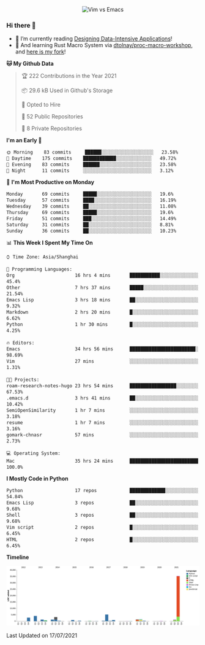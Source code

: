 <p align="center">
    <img src="https://gist.githubusercontent.com/coldnight/e696baffb094e71c96cb302118878eae/raw/40ea5053a6f66cc65f90f437e4173497da225958/banner.gif" alt="Vim vs Emacs" />
</p>

### Hi there 👋

- 📖 I’m currently reading [Designing Data-Intensive Applications](https://www.oreilly.com/library/view/designing-data-intensive-applications/9781491903063/)!
- 🌱 And learning Rust Macro System via [dtolnay/proc-macro-workshop](https://github.com/dtolnay/proc-macro-workshop), and [here is my fork](https://github.com/coldnight/proc-macro-workshop)!

<!--START_SECTION:waka-->
**🐱 My Github Data** 

> 🏆 222 Contributions in the Year 2021
 > 
> 📦 29.6 kB Used in Github's Storage 
 > 
> 💼 Opted to Hire
 > 
> 📜 52 Public Repositories 
 > 
> 🔑 8 Private Repositories  
 > 
**I'm an Early 🐤** 

```text
🌞 Morning    83 commits     ██████░░░░░░░░░░░░░░░░░░░   23.58% 
🌆 Daytime    175 commits    ████████████░░░░░░░░░░░░░   49.72% 
🌃 Evening    83 commits     ██████░░░░░░░░░░░░░░░░░░░   23.58% 
🌙 Night      11 commits     ░░░░░░░░░░░░░░░░░░░░░░░░░   3.12%

```
📅 **I'm Most Productive on Monday** 

```text
Monday       69 commits     █████░░░░░░░░░░░░░░░░░░░░   19.6% 
Tuesday      57 commits     ████░░░░░░░░░░░░░░░░░░░░░   16.19% 
Wednesday    39 commits     ██░░░░░░░░░░░░░░░░░░░░░░░   11.08% 
Thursday     69 commits     █████░░░░░░░░░░░░░░░░░░░░   19.6% 
Friday       51 commits     ███░░░░░░░░░░░░░░░░░░░░░░   14.49% 
Saturday     31 commits     ██░░░░░░░░░░░░░░░░░░░░░░░   8.81% 
Sunday       36 commits     ██░░░░░░░░░░░░░░░░░░░░░░░   10.23%

```


📊 **This Week I Spent My Time On** 

```text
⌚︎ Time Zone: Asia/Shanghai

💬 Programming Languages: 
Org                      16 hrs 4 mins       ███████████░░░░░░░░░░░░░░   45.4% 
Other                    7 hrs 37 mins       █████░░░░░░░░░░░░░░░░░░░░   21.54% 
Emacs Lisp               3 hrs 18 mins       ██░░░░░░░░░░░░░░░░░░░░░░░   9.32% 
Markdown                 2 hrs 20 mins       █░░░░░░░░░░░░░░░░░░░░░░░░   6.62% 
Python                   1 hr 30 mins        █░░░░░░░░░░░░░░░░░░░░░░░░   4.25%

🔥 Editors: 
Emacs                    34 hrs 56 mins      ████████████████████████░   98.69% 
Vim                      27 mins             ░░░░░░░░░░░░░░░░░░░░░░░░░   1.31%

🐱‍💻 Projects: 
roam-research-notes-hugo 23 hrs 54 mins      █████████████████░░░░░░░░   67.53% 
.emacs.d                 3 hrs 41 mins       ██░░░░░░░░░░░░░░░░░░░░░░░   10.42% 
SemiOpenSimilarity       1 hr 7 mins         ░░░░░░░░░░░░░░░░░░░░░░░░░   3.18% 
resume                   1 hr 7 mins         ░░░░░░░░░░░░░░░░░░░░░░░░░   3.16% 
gomark-chnasr            57 mins             ░░░░░░░░░░░░░░░░░░░░░░░░░   2.73%

💻 Operating System: 
Mac                      35 hrs 24 mins      █████████████████████████   100.0%

```

**I Mostly Code in Python** 

```text
Python                   17 repos            █████████████░░░░░░░░░░░░   54.84% 
Emacs Lisp               3 repos             ██░░░░░░░░░░░░░░░░░░░░░░░   9.68% 
Shell                    3 repos             ██░░░░░░░░░░░░░░░░░░░░░░░   9.68% 
Vim script               2 repos             █░░░░░░░░░░░░░░░░░░░░░░░░   6.45% 
HTML                     2 repos             █░░░░░░░░░░░░░░░░░░░░░░░░   6.45%

```


**Timeline**

![Chart not found](https://raw.githubusercontent.com/coldnight/coldnight/master/charts/bar_graph.png) 


 Last Updated on 17/07/2021
<!--END_SECTION:waka-->
